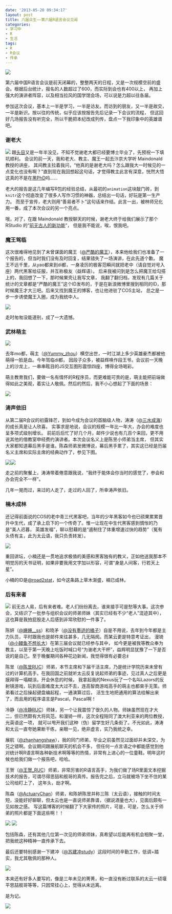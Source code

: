 ```yaml
---
date: '2013-05-20 09:34:17'
layout: post
title: 六届众生——第六届R语言会议见闻
categories:
- 学习中
- R
- 生活
tags:
- R
- R会议
- 传承
---
```


[![](http://i.imgur.com/RBJ6itu.jpg)](http://i.imgur.com/RBJ6itu.jpg)

第六届中国R语言会议是前天闭幕的，整整两天的日程，又是一次规模空前的盛会。根据后台统计，报名的人数超过了600，而实际到会也有400以上，
再加上强大的演讲者阵容，以及相当拉风的国学馆会场，可以说是力超以往各届。

参加这次会议，基本上一半是学习，一半是访友。而访到的朋友，又一半是故交，一半是新识。按以往的传统，似乎应该按报告先后记录一下会议的流程，
但这回好几场报告没有听完全，所以干脆把本纪改成列传，盘点一下我印象中的英雄谱吧。

<!-- more -->

### 谢老大
[![](http://i.imgur.com/spJlm75.jpg)](http://i.imgur.com/spJlm75.jpg)
跟[头目](http://yihui.name/)又是一年半没见，不知不觉谢老大都已经要博士毕业了，先预祝一下填坑顺利。
会议的前一天，我和老大、教主、魔王一起去汴京大学听 Maindonald 教授的讲座，
其间教主拉着我问，“他真的是谢老大吗？怎么跟我大一时候见的一点变化也没有啊？”直到现在我回想起这句话，才觉得教主此言有深意，恍然大悟
这真的不是在[黑PhD](http://i.imgur.com/NFpOldB.jpg)吗……

老大的报告是这几年编写R包的经验总结，从最初的`animation`这块敲门砖，到`knitr`这个彻底改变了很多人写作习惯的神器，总结出一句话，好玩是第一生产力。
而至于宣传，老大则用“善易者不卜”这句话来作结。此言一出，被林师兄化用一番，成了本次会议的另一个亮点。

哦，对了，在跟 Maindonald 教授聊天的时候，谢老大终于给我们展示了那个 RStudio 的“[前无古人的新功能](http://www.weibo.com/2514669664/zlDxL0kdk)”，
但是我不能说，唉，恨我吧。

### 魔王驾临
这次很难得地见到了未曾谋面的魔王（[@严酷的魔王](http://weibo.com/u/1635976784)），本来他给我们也准备了一个报告的，但当时我们没有及时回复，结果错失了一场演讲，在此先道个歉。
魔王不远千里，从yao都来到di都，一身凌厉的极客范瞬间就把老中（请自觉对号入座）两代黑客给征服，并互称极友（益辉语）。
后来我被问到是怎么把魔王给勾搭上的，我回想了一下，那时候果壳让我写文章，
我翻了翻归档，发现有几篇关于统计的文章都是“严酷的魔王”这个ID发布的，于是在新浪微博里搜到相同的ID，那时候魔王才大三吧。后来又找到魔王的博客，也让他进驻了COS主站，
总之是一步一步诱使魔王入圈，成为我统中人。

[![](http://i.imgur.com/Y0pUMxY.jpg)](http://i.imgur.com/Y0pUMxY.jpg)

走时匆匆没能道别，成了一大遗憾。

### 武林萌主
[![](http://i.imgur.com/P6hp9XB.jpg)](http://i.imgur.com/P6hp9XB.jpg)

去年mo都，萌主（[@Yummy_zhou](http://weibo.com/zhouyummy)）横空出世，一时江湖上多少英雄豪杰都被他萌得一脸是血。今年驾临di都，
因段子众多，被益辉唤作段王爷。会议前一天晚上的沙龙上，一串串眩目的JS交互图形震惊四座，博得全场喝彩。

萌主教育我们，要做一名有情怀的R程序员，而更难能可贵的是，萌主能把前端做得如此之美观，着实让人敬佩。然后的然后，我不小心想起了下面的场景：

[![](http://i.imgur.com/NPgHnOT.png)](http://i.imgur.com/NPgHnOT.png)

### 涛声依旧
从第二届R会议的初露锋芒，到如今成为会议的首脑级人物，涛涛（[@三水成海](http://weibo.com/u/1869812215)）的成长真是让人欣喜。
实事求是地说，会议的规模一年比一年大，办会的难度也呈多项式级别增长。
前前后后忙了好几个月，邮件少说也有几百个来回，更不用说其他的借教室申经费约演讲者。本次会议名义上是陈昱小师弟当主席，
但其实大家都知道幕后黑手是谁。陈森师弟发微博说，幕后黑手累了，其实这已经是历届名义主席和实际主席的经典动作了，参见下图。

[![](http://i.imgur.com/iVR1phH.jpg)](http://i.imgur.com/iVR1phH.jpg)[![](http://i.imgur.com/4Ce2bct.jpg)](http://i.imgur.com/4Ce2bct.jpg)

走之前的聚餐上，涛涛带着倦意跟我说，“我终于能体会你当时的感觉了，参会和办会完全不一样”。

几年一晃而过，来过的人走了，走过的人回了，所幸涛声依旧。

### 楠木成林
还记得前面说的COS的老中青三代黑客吧，当年的少年黑客如今也已硕果累累晋升中生代，成了承上启下的一个传奇了。惟一让现在中生代黑客感到惆怅的乃是“美人迟暮，
英雄发福”，聊以慰藉的是“遏制住了体重增速过快的趋势”（冤有头债有主，此为太云语，我只负责转发）。

[![](http://i.imgur.com/WjcyB5p.jpg)](http://i.imgur.com/WjcyB5p.jpg)

重回讲坛，小楠还是一贯地追求极值的美感和黑客独有的教义，正如他送我那本不明觉厉的天书证明，如果非要我用文字加以形容，可谓“身是人间客，行若天上星”。

小楠的ID是[@road2stat](http://weibo.com/road2stat)，如今这条路上草木渐盛，楠已成林。

### 后有来者
[![](http://i.imgur.com/fUQyxu3.jpg)](http://i.imgur.com/fUQyxu3.jpg)
前无古人易，后有来者难。老人们纷纷离去，谁来接手可是愁等大事。这次参会，又结识了一批参与组织会议的师弟师妹（其实已经有不少“老人”混迹其中），
这也算是我拍屁股走人后感到非常欣慰的一件事了。

陈妍（[@姗姗__ss](http://weibo.com/u/2365843762)）和晓矛（[@没有墨迹的橘子](http://weibo.com/u/1749040412)）自是不用说，去年到今年都是主力队员，平时跟我也是邮件来往甚多，几无隔阂。而某云更是特意考证出，
漫锜（[@小鳗鱼不想长大](http://weibo.com/u/2291399371)）在第三届会议就已经参与其中，
如今更是被我等教众奉为教主，以至于第一天晚上吃饭时喊口号“为谢老大干杯”，益辉明显犹豫了一下是否说的是自己。至于晚餐期间各种花边新闻，我觉得很有必要总纟

陈昱（[@陈昱RUC](http://weibo.com/u/2798096702)）师弟，本节主席和下届干活主席，乃是统计学院历来未曾有过的计算机高手。在我回国之前就听太云反复说起师弟的事迹，见过真人之后更是膜拜得一塌糊涂。开会休息的时候，
我拿起我的Nexus玩了一个名叫Lazors的反射镜游戏，玩到后面难度太大过不去，连高智商游戏高手的萌主也都束手无策。师弟看过之后操起键盘编起程，一通演算过后，
活生生地把通用的算法给解出来了，而且用的程序语言是Pascal，Pascal啊！

冷静（[@冷静RUC](http://weibo.com/angelgofly)）师妹，另一个让我震惊了很久的人物。师妹虽然现在才大二，但已然颇有大将风范。和漫锜一样，这次全程陪同了澳大利亚来的两位教授，光英语这一项，
就可以甩开我们这种（伪）留学生好几条街了。不光如此，涛涛和太云一直夸她果断干练，亲眼一见，绝非虚言，实乃我统之幸。

展航（[@zhanhangshaw](http://weibo.com/xzhman)），我的同门师弟，毕业之前虽然见过面却并未深交，为兄之错啊。会议期间跟展航聊天的机会不多，
但任何一点言语之中都能感觉到他对统计啊R语言啊各种新技术啊等等的热情，非常有上进心的一位童鞋。明年这时候也给我们做一个报告吧，哈哈。

王贺（[@王贺_RUC](http://weibo.com/u/1961610973)）师弟，非常厉害的R语言高手，为我们做了场R里面文本挖掘技术的报告，可谓尽得思喆和舰哥的真传。报告完之后，立马就被场下坐不住的某公司给盯上了，
这年头，劫才啊。

陈森（[@ActuaryChan](http://weibo.com/u/2665167631)）师弟，和陈妍陈昱并称三陈（太云语），接触的时间太短，没能好好聊聊，但太云也是一直说师弟靠谱，（据说酒量也大），见面后颇有一见如故之感。
写这篇博客的时候翻了下大家传的照片，可是，可是，怎么关于师弟的照片都是下面这些啊！！

[![](http://i.imgur.com/cgHyAJG.jpg)](http://i.imgur.com/cgHyAJG.jpg)
[![](http://i.imgur.com/u1Gxh5S.jpg)](http://i.imgur.com/u1Gxh5S.jpg)

包括陈森，还有其他几位第一次见的师弟师妹，真希望以后能再有机会相聚一堂，把我统这种精神一直传承下去。

最后还要特别感谢一下建冲（[@苏建冲study](http://weibo.com/710030221)）这段时间的辛勤工作，低调+踏实，我尤其敬佩的那种人。

[![](http://i.imgur.com/DGdkTj6.jpg)](http://i.imgur.com/DGdkTj6.jpg)


本来还有好多人要写的，像是三年未见的菁菁，和一直没有断过联系的太云一硕堰平思喆舰哥等等，只因常挂心上，觉得从未远离。

是为记。

[![](http://i.imgur.com/qJl4gNe.jpg)](http://i.imgur.com/qJl4gNe.jpg)


